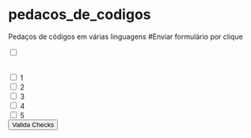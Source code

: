 # pedacos_de_codigos
Pedaços de códigos em várias linguagens
#Enviar formulário por clique
<form name="formulario" action="/action_page.php">
	<input type="checkbox" name="campo" value="Adolpho" onclick="submitform()">
</form>
<script type="text/javascript">
    function submitform() {
        document.formulario.submit();
    }
</script>

<script>
function verificaChecks() {
    var aChk = document.getElementsByName("item"); 
    for (var i=0;i<aChk.length;i++){ 
        if (aChk[i].checked == true){ 
            // CheckBox Marcado... Faça alguma coisa... Ex:
            alert(aChk[i].value + " marcado.");
        }  else {
            // CheckBox Não Marcado... Faça alguma outra coisa...
        }
    }
}
</script>

<br><input type="checkbox" name="item" value="UM"> 1
<br><input type="checkbox" name="item" value="DOIS"> 2
<br><input type="checkbox" name="item" value="TRES"> 3
<br><input type="checkbox" name="item" value="QUATRO"> 4
<br><input type="checkbox" name="item" value="CINCO"> 5
<br><input type="button" value="Valida Checks" onclick="verificaChecks()">
